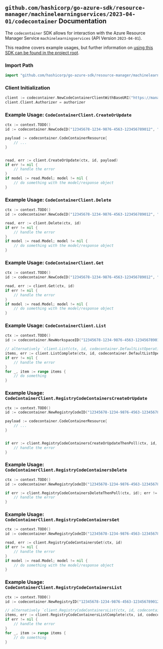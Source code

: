 
## `github.com/hashicorp/go-azure-sdk/resource-manager/machinelearningservices/2023-04-01/codecontainer` Documentation

The `codecontainer` SDK allows for interaction with the Azure Resource Manager Service `machinelearningservices` (API Version `2023-04-01`).

This readme covers example usages, but further information on [using this SDK can be found in the project root](https://github.com/hashicorp/go-azure-sdk/tree/main/docs).

### Import Path

```go
import "github.com/hashicorp/go-azure-sdk/resource-manager/machinelearningservices/2023-04-01/codecontainer"
```


### Client Initialization

```go
client := codecontainer.NewCodeContainerClientWithBaseURI("https://management.azure.com")
client.Client.Authorizer = authorizer
```


### Example Usage: `CodeContainerClient.CreateOrUpdate`

```go
ctx := context.TODO()
id := codecontainer.NewCodeID("12345678-1234-9876-4563-123456789012", "example-resource-group", "workspaceValue", "codeValue")

payload := codecontainer.CodeContainerResource{
	// ...
}


read, err := client.CreateOrUpdate(ctx, id, payload)
if err != nil {
	// handle the error
}
if model := read.Model; model != nil {
	// do something with the model/response object
}
```


### Example Usage: `CodeContainerClient.Delete`

```go
ctx := context.TODO()
id := codecontainer.NewCodeID("12345678-1234-9876-4563-123456789012", "example-resource-group", "workspaceValue", "codeValue")

read, err := client.Delete(ctx, id)
if err != nil {
	// handle the error
}
if model := read.Model; model != nil {
	// do something with the model/response object
}
```


### Example Usage: `CodeContainerClient.Get`

```go
ctx := context.TODO()
id := codecontainer.NewCodeID("12345678-1234-9876-4563-123456789012", "example-resource-group", "workspaceValue", "codeValue")

read, err := client.Get(ctx, id)
if err != nil {
	// handle the error
}
if model := read.Model; model != nil {
	// do something with the model/response object
}
```


### Example Usage: `CodeContainerClient.List`

```go
ctx := context.TODO()
id := codecontainer.NewWorkspaceID("12345678-1234-9876-4563-123456789012", "example-resource-group", "workspaceValue")

// alternatively `client.List(ctx, id, codecontainer.DefaultListOperationOptions())` can be used to do batched pagination
items, err := client.ListComplete(ctx, id, codecontainer.DefaultListOperationOptions())
if err != nil {
	// handle the error
}
for _, item := range items {
	// do something
}
```


### Example Usage: `CodeContainerClient.RegistryCodeContainersCreateOrUpdate`

```go
ctx := context.TODO()
id := codecontainer.NewRegistryCodeID("12345678-1234-9876-4563-123456789012", "example-resource-group", "registryValue", "codeValue")

payload := codecontainer.CodeContainerResource{
	// ...
}


if err := client.RegistryCodeContainersCreateOrUpdateThenPoll(ctx, id, payload); err != nil {
	// handle the error
}
```


### Example Usage: `CodeContainerClient.RegistryCodeContainersDelete`

```go
ctx := context.TODO()
id := codecontainer.NewRegistryCodeID("12345678-1234-9876-4563-123456789012", "example-resource-group", "registryValue", "codeValue")

if err := client.RegistryCodeContainersDeleteThenPoll(ctx, id); err != nil {
	// handle the error
}
```


### Example Usage: `CodeContainerClient.RegistryCodeContainersGet`

```go
ctx := context.TODO()
id := codecontainer.NewRegistryCodeID("12345678-1234-9876-4563-123456789012", "example-resource-group", "registryValue", "codeValue")

read, err := client.RegistryCodeContainersGet(ctx, id)
if err != nil {
	// handle the error
}
if model := read.Model; model != nil {
	// do something with the model/response object
}
```


### Example Usage: `CodeContainerClient.RegistryCodeContainersList`

```go
ctx := context.TODO()
id := codecontainer.NewRegistryID("12345678-1234-9876-4563-123456789012", "example-resource-group", "registryValue")

// alternatively `client.RegistryCodeContainersList(ctx, id, codecontainer.DefaultRegistryCodeContainersListOperationOptions())` can be used to do batched pagination
items, err := client.RegistryCodeContainersListComplete(ctx, id, codecontainer.DefaultRegistryCodeContainersListOperationOptions())
if err != nil {
	// handle the error
}
for _, item := range items {
	// do something
}
```
